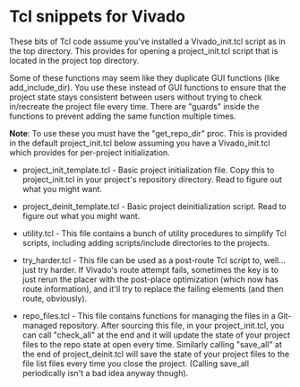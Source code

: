 # Tcl snippets for Vivado

These bits of Tcl code assume you've installed a Vivado_init.tcl script
as in the top directory. This provides for opening a project_init.tcl
script that is located in the project top directory.

Some of these functions may seem like they duplicate GUI functions
(like add_include_dir). You use these instead of GUI functions to
ensure that the project state stays consistent between users without
trying to check in/recreate the project file every time. There are
"guards" inside the functions to prevent adding the same function
multiple times.

**Note**: To use these you must have the "get_repo_dir" proc. This
is provided in the default project_init.tcl below assuming you
have a Vivado_init.tcl which provides for per-project initialization.

* project_init_template.tcl - Basic project initialization file. Copy this to
  project_init.tcl in your project's repository directory. Read to figure
  out what you might want.

* project_deinit_template.tcl - Basic project deinitialization script. Read
  to figure out what you might want.

* utility.tcl - This file contains a bunch of utility procedures to simplify
  Tcl scripts, including adding scripts/include directories to the projects.

* try_harder.tcl - This file can be used as a post-route Tcl script to,
  well... just try harder. If Vivado's route attempt fails, sometimes
  the key is to just rerun the placer with the post-place optimization
  (which now has route information), and it'll try to replace the failing
  elements (and then route, obviously).

* repo_files.tcl - This file contains functions for managing the files in
  a Git-managed repository. After sourcing this file, in your
  project_init.tcl, you can call "check_all" at the end and it will update
  the state of your project files to the repo state at open every time.
  Similarly calling "save_all" at the end of project_deinit.tcl will
  save the state of your project files to the file list files every
  time you close the project. (Calling save_all periodically isn't a bad
  idea anyway though).